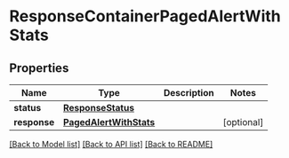# ResponseContainerPagedAlertWithStats

## Properties
Name | Type | Description | Notes
------------ | ------------- | ------------- | -------------
**status** | [**ResponseStatus**](ResponseStatus.md) |  | 
**response** | [**PagedAlertWithStats**](PagedAlertWithStats.md) |  | [optional] 

[[Back to Model list]](../README.md#documentation-for-models) [[Back to API list]](../README.md#documentation-for-api-endpoints) [[Back to README]](../README.md)


